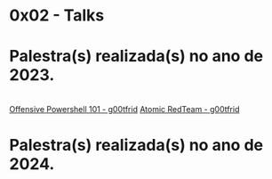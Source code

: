 # 0x02 - Talks

# Palestra(s) realizada(s) no ano de 2023.
<br>
<a href="/assets/Offensive Powershell 101 - g0ttfrid.pdf">Offensive Powershell 101 - g00tfrid</a>
<a href="/assets/Atomic RedTeam - g0ttfrid.pdf">Atomic RedTeam - g00tfrid</a>

# Palestra(s) realizada(s) no ano de 2024.
